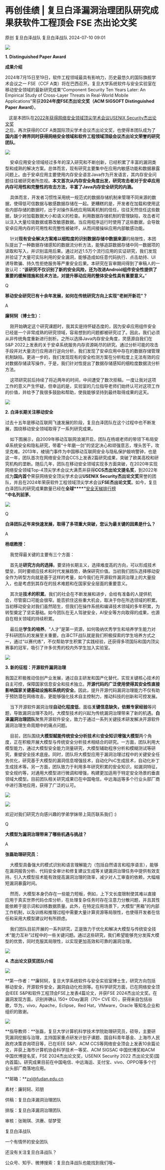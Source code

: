 #  再创佳绩 | 复旦白泽漏洞治理团队研究成果获软件工程顶会 FSE 杰出论文奖   
原创 复旦白泽战队  复旦白泽战队   2024-07-10 09:01  
  
![](https://mmbiz.qpic.cn/mmbiz_png/RyyHWbbqW87fx03Jws9or3gsOA26EFQBzpyarOEj25ibWIeNjN5icY8lP3xCuUnJkBZjgXS9Y7AFzYrYicxzsR6jA/640?wx_fmt=png&from=appmsg "")  
  
**1. Distinguished Paper Award**  
  
**成果介绍**  
  
  
2024年7月15日至19日，软件工程领域最具有影响力，历史最悠久的国际旗舰学术会议之一 FSE（CCF A类）将在巴西召开。复旦大学系统软件与安全实验室在移动安全领域的最新研究成果“Component Security Ten Years Later: An Empirical Study of Cross-Layer Threats in Real-World Mobile Applications”荣获**2024年度FSE杰出论文奖（ACM SIGSOFT Distinguished Paper Award）**。  
  
  
   这是本团队在[2022年获得网络安全领域顶尖学术会议USENIX Security杰出论文奖](https://mp.weixin.qq.com/s?__biz=MzA4NDA0MjY2Mw==&mid=2650734587&idx=1&sn=e5c7086737cccd1229435bc8e1529821&scene=21#wechat_redirect)  
之后，再次获得的CCF A类国际顶尖学术会议杰出论文奖，也使得本团队成为了**国内首个跨界同时获得网络安全领域和软件工程领域顶级会议杰出论文荣誉的研究团队**。  
  
  
![](https://mmbiz.qpic.cn/mmbiz_png/RyyHWbbqW87fx03Jws9or3gsOA26EFQBxKicALsRQ7ZWfb23SRCy2FHLNhYk6PvLxHz79bAad24X1sfrpBMKrUw/640?wx_fmt=png&from=appmsg "")  
  
  
    安卓应用安全领域经过多年的深入研究和不断创新，已经积累了丰富的漏洞类型和成熟的解决方案。总体而言，现有研究主要集中在应用内敏感功能和数据暴露问题上。由于安卓应用主要使用内存安全语言Java作为开发语言，其内存安全问题往往被研究者所忽视。**本文首次从内存安全角度出发，研究攻击者对于安卓应用内存可用性和完整性的攻击方法，丰富了Java内存安全研究的内涵。**  
  
  
    具体而言，开发者习惯性采用统一规范式的数据存储机制来管理不同来源的数据，使得低可信数据与敏感数据存储在一起。更糟糕的是，开发者在加载和使用这些内部存储的数据时，出于对操作系统应用隔离机制的信任，往往天然信任这些数据，缺少对加载数据大小和语义的检查。利用数据存储机制的管理缺陷，攻击者可以注入大量垃圾数据或篡改敏感数据。当应用程序运行时使用了这些数据，会导致安卓应用内存的可用性和完整性被破坏，从而间接操纵应用内部敏感功能。  
  
  
    针对**现有安全解决方案难以细粒度的识别数据存储中数据来源**的局限性，本团队提出了一种数据存储感知的数据流分析方法，能够追踪数据存储中同一数据项的读取和写入，并识别滥用后果。通过对近1.5万个流行应用的实证研究，我们发现并验证了大量可实际利用的安全漏洞，能够造成如任意代码执行、点击劫持、UI诱导欺骗、持久性拒绝服务等严重安全后果。本研究在盲审期间得到了审稿人的一致认可：“**该研究不仅识别了新的安全风险，还为改进Android组件安全性提供了重要的缓解措施和技术方法，对提升移动应用的整体安全性具有重要意义。**”  
  
Q  
  
**移动安全研究已有十余年发展，如何在传统研究方向上实现“老树开新花”？**  
  
  
  
  
  
A  
  
**廉轲轲（博士生）：**  
  
    刚开始确定这个研究课题时，我其实是持怀疑态度的，因为安卓应用组件安全已经是一个非常成熟的研究领域，容易想到的问题都被研究过了。因此，我们必须从非传统角度重新进行剖析。之所以选择Java内存安全角度，灵感源自我们在S&P 2022上发表的关于安卓系统服务内存资源耗尽的研究。通过分析可能的攻击手段并对大量流行应用进行逆向分析，我们发现了安卓应用中存在的数据存储管理机制缺陷。更进一步的，我们发现现有的安全检测方案在分析粒度上无法有效的应对数据存储读写操作，于是，我们针对性提出了数据存储感知的细粒度数据流分析方法。  
  
  
    这项研究前后持续了将近两年的时间，中间遭受了数次拒稿，一度让我对这项工作的意义产生怀疑，但幸运的是，实验室的几位指导老师们始终认可对这项工作的价值，并给予了我很多鼓励和帮助，使我能够坚持到最终取得成果的这天。  
  
  
![](https://mmbiz.qpic.cn/mmbiz_png/RyyHWbbqW87fx03Jws9or3gsOA26EFQBzpyarOEj25ibWIeNjN5icY8lP3xCuUnJkBZjgXS9Y7AFzYrYicxzsR6jA/640?wx_fmt=png&from=appmsg "")  
  
**2. 白泽长期关注移动安全**  
  
  
过去十五年是移动互联网飞速发展的阶段，复旦白泽团队在这个过程中也不断发展，围绕移动安全领域取得了一系列研究成果。  
  
  
    如下图展示，自2009年移动互联网浪潮开启，团队在杨珉老师的带领下布局安卓系统安全和隐私研究，带着“十年磨一剑”的坚定决心和顽强意志，埋头苦干，攻坚克难。2013年，棱镜门事件为中国移动互联网安全与隐私保护敲响警钟，也是这一年，团队首次在网络安全顶会CCS上发表2篇研究成果，突破了欧美高校和研究机构的垄断。随后几年，团队在移动安全领域实现多方面突破，在2020年实现网络安全领域Top-4顶尖学术会议大满贯并获得**CCS杰出论文提名奖**，到2022年成为**国内首个**荣获网络安全顶尖学术会议**USENIX Security杰出论文奖**荣誉的团队，并且在2024年荣获软件工程领域顶尖学术会议**FSE杰出论文奖**。如今，复旦白泽团队的研究成果数量已经在**全球****“**[安全天梯排行榜](https://mp.weixin.qq.com/s?__biz=Mzg5ODUxMzg0Ng==&mid=2247497022&idx=1&sn=3a8f02204a1521cdde2d90fe1a330da5&scene=21#wechat_redirect)  
**”中名列前茅**。  
  
![](https://mmbiz.qpic.cn/mmbiz_png/RyyHWbbqW87fx03Jws9or3gsOA26EFQBx3V404IOX8wgMmIKR6TcZOHpiaGicUwHlKTCvNLibkODict1rlhzqtwcSg/640?wx_fmt=png&from=appmsg "")  
  
  
Q  
  
**白泽团队近年来快速发展，取得了多项重大突破，您认为最关键的因素是什么？**  
  
  
  
  
  
A  
  
**杨珉教授：**  
  
    我觉得最关键的主要有三个方面：  
  
  
    首先是**研究方向的选择**。要坚持长期主义，选择难度高的方向，可以形成技术壁垒，同时要顺应技术和时代发展趋势，确保研究价值。当初我们团队选择移动安全作为转型方向就是基于这样的考量，如今我们在开源软件漏洞治理上的大量投入，也是考虑到其存在的技术难题和在国家安全层面的重要意义。  
  
  
    其次是**技术的积累**。我们的社会在不断发展和进步，会给有准备的人提供机会，尽管窗口可能会很窄。能否抓住这些重大机会，取决于你在所选领域的积累。当初移动安全对我们虽然陌生，但我们在操作系统和编译技术领域的多年积累，为转型奠定了坚实基础。如今团队在无人驾驶安全，AI安全等方向取得的成果，也源自在相关领域的持续积累。  
  
  
    最后是**学生的培养**。“人才”是第一资源，如何吸纳优秀学生和培养学生能力对于科研团队的发展至关重要。白泽CTF战队就是我们积极探索的学生培养方式之一，通过“以赛代练”，不仅帮助学生积累了实践经验，还获得多项国际和国内顶尖赛事的冠军，吸引了许多优秀的校内外学生加入实验室。  
  
  
![](https://mmbiz.qpic.cn/mmbiz_png/RyyHWbbqW87fx03Jws9or3gsOA26EFQBzpyarOEj25ibWIeNjN5icY8lP3xCuUnJkBZjgXS9Y7AFzYrYicxzsR6jA/640?wx_fmt=png&from=appmsg "")  
  
**3. 新的征程：开源软件漏洞治理**  
  
  
我国正积极推动信创产业发展，通过自主研发和国产化替代，实现关键核心技术的自主可控，保障国家信息安全和技术独立。**开源代码的广泛使用使得其安全性直接影响国家关键基础设施和系统的安全**。因此，提升开源代码漏洞治理能力不仅有助于预防潜在网络攻击，更能够强化技术自主控制力，推动科技的创新和可控发展。  
  
  
    当下开源软件漏洞治理**自动化程度低**，面临**关键信息缺失，依赖专家经验**等问题，导致漏洞治理不及时。大模型技术的兴起为传统漏洞治理带来了新的机遇。**白泽漏洞治理团队**聚焦开源软件安全，致力于通过一系列关键技术研发解决开源软件漏洞治理生命周期中的痛点问题。  
  
  
    目前，团队围绕**大模型赋能传统安全分析技术**和**安全知识增强大模型**两个角度，正在积极开展大模型与传统安全分析技术相结合的研究。一方面，团队利用大模型能力，通过大模型安全能力测量研究，大模型辅助程序分析和模糊测试等研究，重塑安全技术底座。同时，团队将大模型应用于漏洞治理过程中的关键安全任务优化，研究基于大模型的漏洞信息增强技术，自动化PoC生成技术，自动化补丁生成技术等。另一方面，团队致力于利用多年研究积累的安全知识，如漏洞特征，安全规约等，对通用大模型进行微调和增强，构建更加适用于特定安全场景的垂直领域大模型。目前团队相关研究成果已在中国电信，中远海运等多个行业头部厂商中进行落地应用，获得了广泛的认可。  
  
  
![](https://mmbiz.qpic.cn/mmbiz_png/RyyHWbbqW87fx03Jws9or3gsOA26EFQBtSIAiaVicCElibVRoibkyTicqeaHrZKXenby8aUibSRpY5PdxTpXOLRWic8wQ/640?wx_fmt=png&from=appmsg "")  
  
![](https://mmbiz.qpic.cn/mmbiz_png/RyyHWbbqW87fx03Jws9or3gsOA26EFQBibDyFFOSexiaOBQk0xyBlTDDqU7sHfqnS2cicvRabHEWbtxEmibEK3BBVA/640?wx_fmt=png&from=appmsg "")  
  
  
欢迎对我们研究方向感兴趣的学弟学妹带上简历联系我们 :)  
  
Q  
  
**大模型为漏洞治理带来了哪些机遇与挑战？**  
  
  
  
  
  
A  
  
**张磊助理研究员：**  
  
    大模型具备强大的模式识别和语言理解能力（包括自然语言和程序语言），能够在漏洞报告分析、代码安全审计和修复建议生成等关键漏洞治理任务中提供有效支持。引入大模型技术能有效提高漏洞治理的效率，减少对人工审查的依赖，大幅缩短漏洞暴露时间。  
  
  
    然而，大模型本身仍存在一些能力短板，例如，上下文长度限制使其难以直接应用于真实世界代码仓库分析，在处理复杂任务时存在注意力分散问题，并且其性能依赖于提示词和训练数据质量。此外，在特定应用场景下，大模型“黑箱”的内部工作机制，以及训练和推理过程中需要大量计算资源等局限性，也使得开发者在信任和采用大模型建议时有所顾虑。  
  
  
    我们团队目前开展的一系列研究，正是致力于优化和解决大模型与传统安全技术“能力互补”过程中的一些关键问题。通过这些研究，我们希望能够充分发挥大模型的优势，同时克服其局限性，以实现更加高效和可靠的漏洞治理。  
  
  
![](https://mmbiz.qpic.cn/mmbiz_png/RyyHWbbqW87fx03Jws9or3gsOA26EFQBzpyarOEj25ibWIeNjN5icY8lP3xCuUnJkBZjgXS9Y7AFzYrYicxzsR6jA/640?wx_fmt=png&from=appmsg "")  
  
**4. 杰出论文获奖团队介绍**  
  
![](https://mmbiz.qpic.cn/mmbiz_jpg/RyyHWbbqW87fx03Jws9or3gsOA26EFQBq7pic2mnaOBiaPIRZwt6p8Ghv2HXu2VqDEv0zlKxszMrYDs4p6ibk32vQ/640?wx_fmt=jpeg&from=appmsg "")  
  
**第一作者：**廉轲轲，复旦大学系统软件与安全实验室博士生，研究方向包括移动安全，开源软件安全，漏洞自动化检测等。在科学研究方面，已在网络安全顶会IEEE S&P和软件工程顶会FSE上发表4篇论文，并获FSE 2024杰出论文奖。在漏洞发现方面，识别并确认 150+ 0Day漏洞（70+ CVE ID），获得来自包括谷歌，华为，vivo，Apache，Eclipse，Red Hat，VMware，Oracle 等知名企业和组织的致谢。  
  
  
![](https://mmbiz.qpic.cn/mmbiz_png/RyyHWbbqW87fx03Jws9or3gsOA26EFQBORs4Sek3MBmFZibp3pM5sicfxzb2zby0bbHbfwdTgicq571Q1ic3PCtMIA/640?wx_fmt=png&from=appmsg "")  
  
**指导教师：**张磊，复旦大学计算机科学技术学院助理研究员，硕导，主要研究漏洞挖掘与治理，主持国家重点研发计划子课题、国自科青年基金、上海市人民政府决策咨询项目等，已在IEEE S&P、ACM CCS等网络安全顶会上发表10余篇论文，并获上海市计算机协会科学技术一等奖、ACM SIGSAC 中国优博奖和ACM 中国优博提名奖，FSE 2024杰出论文奖，USENIX Security 2022 杰出论文奖(国内首篇)。研究成果目前在中国电信、中远海运、支付宝、vivo、OPPO等多个行业头部厂商落地应用。  
  
**邮箱：**zxl@fudan.edu.cn  
  
  
  
素材：廉轲轲、邓朋  
  
供稿：复旦白泽漏洞治理团队  
  
排版：复旦白泽漏洞治理团队  
  
审核：张琬琪、洪赓、邬梦莹  
  
  
  
  
复旦白泽战队  
  
一个有情怀的安全团队  
  
  
还没有关注复旦白泽战队？  
  
公众号、知乎、微博搜索：复旦白泽战队也能找到我们哦~  
  
